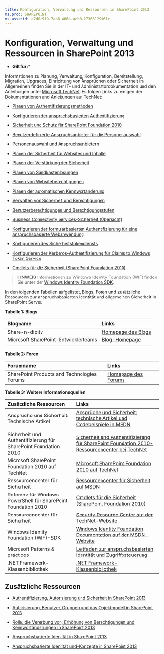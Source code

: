 ```yaml
---
title: Konfiguration, Verwaltung und Ressourcen in SharePoint 2013
ms.prod: SHAREPOINT
ms.assetid: e7d8c919-7aa6-466a-acb0-27366129061c
---
```



# Konfiguration, Verwaltung und Ressourcen in SharePoint 2013

 * **Gilt für:*** 
  
    
    

Informationen zu Planung, Verwaltung, Konfiguration, Bereitstellung, Migration, Upgrades, Einrichtung von Ansprüchen oder Sicherheit im Allgemeinen finden Sie in der IT- und Administratordokumentation und den Anleitungen unter  [Microsoft TechNet](http://technet.microsoft.com/de-de/sharepoint/ee263910.aspx).
Es folgen Links zu einigen der Dokumentationen und Anleitungen auf TechNet:
  
    
    


-  [Planen von Authentifizierungsmethoden](http://technet.microsoft.com/en-us/library/cc288475.aspx)
    
  
-  [Konfigurieren der anspruchsbasierten Authentifizierung](http://technet.microsoft.com/en-us/library/ee806886.aspx)
    
  
-  [Sicherheit und Schutz für SharePoint Foundation 2010](http://technet.microsoft.com/en-us/library/cc287860.aspx)
    
  
-  [Benutzerdefinierte Anspruchsanbieter für die Personenauswahl](http://technet.microsoft.com/en-us/library/gg602065.aspx)
    
  
-  [Personenauswahl und Anspruchsanbietern](http://technet.microsoft.com/en-us/library/gg602063.aspx)
    
  
-  [Planen der Sicherheit für Websites und Inhalte](http://technet.microsoft.com/en-us/library/cc288189.aspx)
    
  
-  [Planen der Verstärkung der Sicherheit](http://technet.microsoft.com/en-us/library/cc288143.aspx)
    
  
-  [Planen von Sandkastenlösungen](http://technet.microsoft.com/en-us/library/ff603638.aspx)
    
  
-  [Planen von Websiteberechtigungen](http://technet.microsoft.com/en-us/library/cc287752.aspx)
    
  
-  [Planen der automatischen Kennwortänderung](http://technet.microsoft.com/en-us/library/ee428296.aspx)
    
  
-  [Verwalten von Sicherheit und Berechtigungen](http://technet.microsoft.com/en-us/library/cc288468.aspx)
    
  
-  [Benutzerberechtigungen und Berechtigungsstufen](http://technet.microsoft.com/en-us/library/cc288074.aspx)
    
  
-  [Business Connectivity Services-Sicherheit (Übersicht)](http://technet.microsoft.com/en-us/library/ee661734.aspx)
    
  
-  [Konfigurieren der formularbasierten Authentifizierung für eine anspruchsbasierte Webanwendung](http://technet.microsoft.com/en-us/library/ee806890.aspx)
    
  
-  [Konfigurieren des Sicherheitstokendiensts](http://technet.microsoft.com/en-us/library/ee806864.aspx)
    
  
-  [Konfigurieren der Kerberos-Authentifizierung für Claims to Windows Token Service](http://technet.microsoft.com/en-us/library/ee806887.aspx)
    
  
-  [Cmdlets für die Sicherheit (SharePoint Foundation 2010)](http://technet.microsoft.com/de-de/library/ee890118.aspx)
    
  

> **HINWEIS**
> Informationen zu Windows Identity Foundation (WIF) finden Sie unter der  [Windows Identity Foundation SDK](http://www.microsoft.com/downloads/en/details.aspx?FamilyID=C148B2DF-C7AF-46BB-9162-2C9422208504&amp;amp;displaylang=en).
  
    
    

In den folgenden Tabellen aufgelistet, Blogs, Foren und zusätzliche Ressourcen zur anspruchsbasierten Identität und allgemeinen Sicherheit in SharePoint Server.

**Tabelle 1: Blogs**


|****Blogname****|****Links****|
|:-----|:-----|
|Share-n-dipity <br/> | [Homepage des Blogs](http://blogs.technet.com/speschka/) <br/> |
|Microsoft SharePoint-Entwicklerteams <br/> | [Blog-Homepage](http://blogs.msdn.com/b/sharepointdev/) <br/> |
|||
   

**Tabelle 2: Foren**


|****Forumname****|****Links****|
|:-----|:-----|
|SharePoint Products and Technologies Forums <br/> | [Homepage des Forums](http://social.msdn.microsoft.com/forums/de-de/category/sharepoint) <br/> |
   

**Tabelle 3: Weitere Informationsquellen**


|****Zusätzliche Ressourcen****|****Links****|
|:-----|:-----|
|Ansprüche und Sicherheit: Technische Artikel <br/> | [Ansprüche und Sicherheit: technische Artikel und Codebeispiele in MSDN](http://msdn.microsoft.com/en-us/library/gg430136.aspx) <br/> |
|||
|Sicherheit und Authentifizierung für SharePoint Foundation 2010 <br/> | [Sicherheit und Authentifizierung für SharePoint Foundation 2010-Ressourcencenter bei TechNet](http://technet.microsoft.com/en-us/sharepoint/ff601873.aspx) <br/> |
|Microsoft SharePoint Foundation 2010 auf TechNet <br/> | [Microsoft SharePoint Foundation 2010 auf TechNet](http://technet.microsoft.com/en-us/sharepoint/ee263910.aspx) <br/> |
|Ressourcencenter für Sicherheit <br/> | [Ressourcencenter für Sicherheit auf MSDN](http://msdn.microsoft.com/de-de/sharepoint/ff660758.aspx) <br/> |
|Referenz für Windows PowerShell für SharePoint Foundation 2010 <br/> | [Cmdlets für die Sicherheit (SharePoint Foundation 2010)](http://technet.microsoft.com/de-de/library/ee890118.aspx) <br/> |
|Ressourcencenter für Sicherheit <br/> | [Security Resource Center auf der TechNet-Website](http://technet.microsoft.com/de-de/office/sharepointserver/cc979168.aspx) <br/> |
|Windows Identity Foundation (WIF)-SDK <br/> | [Windows Identity Foundation Documentation auf der MSDN-Website](http://msdn.microsoft.com/de-de/library/ee748484.aspx) <br/> |
|Microsoft Patterns &amp; practices <br/> | [Leitfaden zur anspruchsbasierten Identität und Zugriffssteuerung](http://msdn.microsoft.com/en-us/library/ff423674.aspx) <br/> |
|.NET Framework-Klassenbibliothek <br/> | [.NET Framework-Klassenbibliothek](http://msdn.microsoft.com/en-us/library/ms229335.aspx) <br/> |
   

## Zusätzliche Ressourcen
<a name="bk_addresources"> </a>


-  [Authentifizierung, Autorisierung und Sicherheit in SharePoint 2013](authentication-authorization-and-security-in-sharepoint-2013.md)
    
  
-  [Autorisierung, Benutzer, Gruppen und das Objektmodell in SharePoint 2013](authorization-users-groups-and-the-object-model-in-sharepoint-2013.md)
    
  
-  [Rolle, die Vererbung von, Erhöhung von Berechtigungen und Kennwortänderungen in SharePoint 2013](role-inheritance-elevation-of-privilege-and-password-changes-in-sharepoint-2013.md)
    
  
-  [Anspruchsbasierte Identität in SharePoint 2013](claims-based-identity-in-sharepoint-2013.md)
    
  
-  [Anspruchsbasierte Identität und-Konzepte in SharePoint 2013](claims-based-identity-and-concepts-in-sharepoint-2013.md)
    
  

